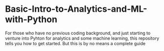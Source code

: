 # Basic-Intro-to-Analytics-and-ML-with-Python
For those who have no previous coding background, and just starting to venture into Pyhton for analytics and some machine learning, this repository tells you how to get started. But this is by no means a complete guide
